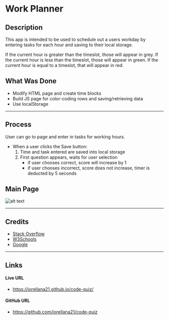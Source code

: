 # Work Planner
## Description
This app is intended to be used to schedule out a users workday by entering tasks for each hour and saving to their local storage.

If the current hour is greater than the timeslot, those will appear in grey.
If the current hour is less than the timeslot, those will appear in green.
If the current hour is equal to a timeslot, that will appear in red.

## What Was Done
* Modify HTML page and create time blocks
* Build JS page for color-coding rows and saving/retrieving data
* Use localStorage

---
## Process
User can go to page and enter in tasks for working hours.
* When a user clicks the Save button:
    1. Time and task entered are saved into local storage
    2. First question appears, waits for user selection
        * if user chooses correct, score will increase by 1
        * if user chooses incorrect, score does not increase, timer is deducted by 5 seconds

## Main Page
![alt text](https://raw.githubusercontent.com/iorellana21/work-planner/main/assets/work-planner.png "work-planner")

---
## Credits
* [Stack Overflow](https://stackoverflow.com/)
* [W3Schools](https://www.w3schools.com/)
* [Google](https://www.google.com/)

---
## Links
#### Live URL
* https://iorellana21.github.io/code-quiz/
#### GitHub URL
* https://github.com/iorellana21/code-quiz
